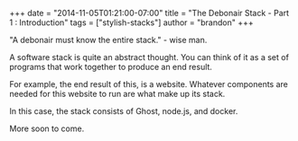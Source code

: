 +++
date = "2014-11-05T01:21:00-07:00"
title = "The Debonair Stack  - Part 1 : Introduction"
tags = ["stylish-stacks"]
author = "brandon"
+++

"A debonair must know the entire stack." - wise man.

A software stack is quite an abstract thought. You can think of it as a set of programs that work together to produce an end result.

For example, the end result of this, is a website. Whatever components are needed for this website to run are what make up its stack.

In this case, the stack consists of Ghost, node.js, and docker.

More soon to come.
